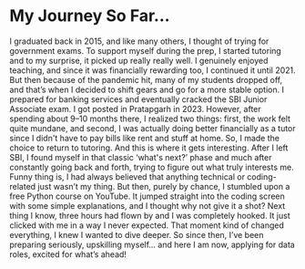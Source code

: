 # My Journey So Far...

I graduated back in 2015, and like many others, I thought of trying for government exams. To support myself during the prep, I started tutoring and to my surprise, it picked up really really well. I genuinely enjoyed teaching, and since it was financially rewarding too, I continued it until 2021. But then because of the pandemic hit, many of my students dropped off, and that’s when I decided to shift gears and go for a more stable option. I prepared for banking services and eventually cracked the SBI Junior Associate exam. I got posted in Pratapgarh in 2023. However, after spending about 9–10 months there, I realized two things: first, the work felt quite mundane, and second, I was actually doing better financially as a tutor since I didn't have to pay bills like rent and stuff at home. So, I made the choice to return to tutoring. And this is where it gets interesting. After I left SBI, I found myself in that classic ‘what's next?’ phase and much after constantly going back and forth, trying to figure out what truly interests me. Funny thing is, I had always believed that anything technical or coding-related just wasn’t my thing. But then, purely by chance, I stumbled upon a free Python course on YouTube. It jumped straight into the coding screen with some simple explanations, and I thought why not give it a shot? Next thing I know, three hours had flown by and I was completely hooked. It just clicked with me in a way I never expected. That moment kind of changed everything, I knew I wanted to dive deeper. So since then, I’ve been preparing seriously, upskilling myself… and here I am now, applying for data roles, excited for what’s ahead!
